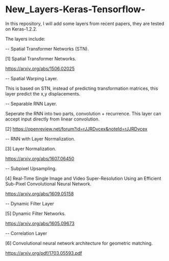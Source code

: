 # New_Layers-Keras-Tensorflow-

In this repository, I will add some layers from recent papers, 
they are tested on Keras-1.2.2.  

The layers include:

-- Spatial Transformer Networks (STN).

[1] Spatial Transformer Networks. 

https://arxiv.org/abs/1506.02025

-- Spatial Warping Layer.

This is based on STN, instead of predicting transformation matrices, this layer predict the x,y displacements.

-- Separable RNN Layer.

Seperate the RNN into two parts, convolution + recurrence.
This layer can accept input directly from linear convolution.

[2] https://openreview.net/forum?id=rJJRDvcex&noteId=rJJRDvcex

-- RNN with Layer Normalization.

[3] Layer Normalization. 

https://arxiv.org/abs/1607.06450

-- Subpixel Upsampling.

[4] Real-Time Single Image and Video Super-Resolution Using an Efficient Sub-Pixel Convolutional Neural Network.

https://arxiv.org/abs/1609.05158

-- Dynamic Filter Layer

[5] Dynamic Filter Networks. 

https://arxiv.org/abs/1605.09673

-- Correlation Layer

[6] Convolutional neural network architecture for geometric matching. 

https://arxiv.org/pdf/1703.05593.pdf





